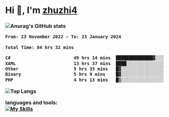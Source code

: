  
<h1 align="left">Hi 👋, I'm <a href="https://github.com/zhuzhi14/">zhuzhi4</a></h1>
<h3 align="left"🎉🎉🎇🎇😀😀A passionate frontend developer 🎉🎉🎇🎇😀😀</h3>


![Anurag's GitHub stats](https://github-readme-stats.vercel.app/api?username=zhuzhi14&show_icons=true&theme=radical)


<!--START_SECTION:waka-->

```txt
From: 23 November 2022 - To: 23 January 2024

Total Time: 84 hrs 32 mins

C#                        49 hrs 14 mins  ██████████████▓░░░░░░░░░░   58.24 %
XAML                      13 hrs 37 mins  ████░░░░░░░░░░░░░░░░░░░░░   16.11 %
Other                     5 hrs 33 mins   █▓░░░░░░░░░░░░░░░░░░░░░░░   06.57 %
Binary                    5 hrs 9 mins    █▓░░░░░░░░░░░░░░░░░░░░░░░   06.11 %
PHP                       4 hrs 13 mins   █▒░░░░░░░░░░░░░░░░░░░░░░░   04.99 %
```

<!--END_SECTION:waka-->
<!---
zhuzhi14/zhuzhi14 is a ✨ special ✨ repository because its `README.md` (this file) appears on your GitHub profile.
You can click the Preview link to take a look at your changes.
--->
![Top Langs](https://github-readme-stats.vercel.app/api/top-langs/?username=zhuzhi14&show_icons=true&theme=tokyonight&hide=css,html,php,javascript)


**languages and tools:**  
[![My Skills](https://skillicons.dev/icons?i=cs,dotnet,php,github,visualstudio,vscode,js,ts,go,mysql,react,vue,html,css,dart,wasm)](https://skillicons.dev)





